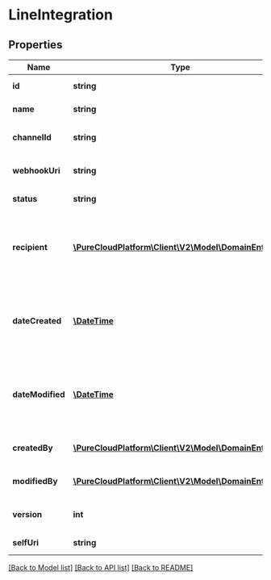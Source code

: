 # LineIntegration

## Properties
Name | Type | Description | Notes
------------ | ------------- | ------------- | -------------
**id** | **string** | A unique Integration Id | 
**name** | **string** | The name of the LINE Integration | 
**channelId** | **string** | The Channel Id from LINE messenger | 
**webhookUri** | **string** | The Webhook URI to be updated in LINE platform | 
**status** | **string** | The status of the LINE Integration | [optional] 
**recipient** | [**\PureCloudPlatform\Client\V2\Model\DomainEntityRef**](DomainEntityRef.md) | The recipient associated to the Line Integration. This recipient is used to associate a flow to an integration | [optional] 
**dateCreated** | [**\DateTime**](\DateTime.md) | Date this Integration was created. Date time is represented as an ISO-8601 string. For example: yyyy-MM-ddTHH:mm:ss.SSSZ | [optional] 
**dateModified** | [**\DateTime**](\DateTime.md) | Date this Integration was modified. Date time is represented as an ISO-8601 string. For example: yyyy-MM-ddTHH:mm:ss.SSSZ | [optional] 
**createdBy** | [**\PureCloudPlatform\Client\V2\Model\DomainEntityRef**](DomainEntityRef.md) | User reference that created this Integration | [optional] 
**modifiedBy** | [**\PureCloudPlatform\Client\V2\Model\DomainEntityRef**](DomainEntityRef.md) | User reference that last modified this Integration | [optional] 
**version** | **int** | Version number required for updates. | 
**selfUri** | **string** | The URI for this object | [optional] 

[[Back to Model list]](../README.md#documentation-for-models) [[Back to API list]](../README.md#documentation-for-api-endpoints) [[Back to README]](../README.md)


